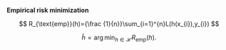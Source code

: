 **Empirical risk minimization**

$$
R_{\text{emp}}(h)={\frac {1}{n}}\sum_{i=1}^{n}L(h(x_{i}),y_{i})
$$

$$
{\displaystyle {\hat {h}}=\arg \min_{h\in {\mathcal {H}}}R_{\text{emp}}(h).}
$$